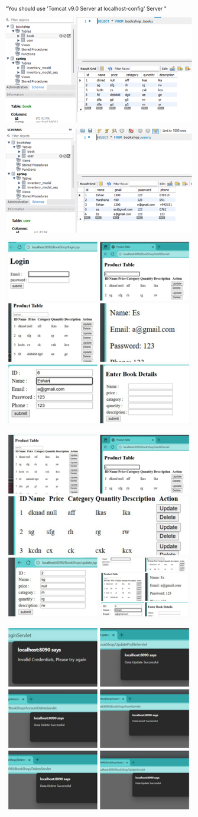 "You should use 'Tomcat v9.0 Server at localhost-config' Server " 

<p align="center">
  <img src="book table.png" alt="screenshot" width="700">
</p>


<p align="center">
  <img src="user table.png" alt="screenshot" width="700">
</p>

<p align="center">
  <img src="user.jpg" alt="screenshot" width="700">
</p>

<p align="center">
  <img src="Bookshop.jpg" alt="screenshot" width="700">
</p>

<p align="center">
  <img src="Alert.jpg" alt="screenshot" width="700">
</p>





